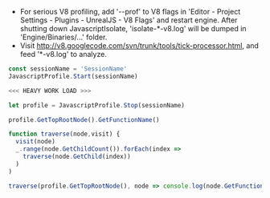 * For serious V8 profiling, add '--prof' to V8 flags in 'Editor - Project Settings - Plugins - UnrealJS - V8 Flags' and restart engine. After shutting down JavascriptIsolate, 'isolate-*-v8.log' will be dumped in 'Engine/Binaries/...' folder.
* Visit http://v8.googlecode.com/svn/trunk/tools/tick-processor.html, and feed '*-v8.log' to analyze.

```js
const sessionName = 'SessionName'
JavascriptProfile.Start(sessionName)

<<< HEAVY WORK LOAD >>>

let profile = JavascriptProfile.Stop(sessionName)

profile.GetTopRootNode().GetFunctionName()

function traverse(node,visit) {
  visit(node)
  _.range(node.GetChildCount()).forEach(index =>
    traverse(node.GetChild(index))
  )
)

traverse(profile.GetTopRootNode(), node => console.log(node.GetFunctionName()))
```